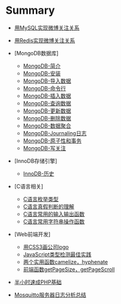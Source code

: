 # Summary

* [用MySQL实现微博关注关系](./blog/20150619-weibo-follow.md)
* [用Redis实现微博关注关系](./blog/20150702-weibo-redis-follow.md)

* [MongoDB数据库]
	* [MongoDB-简介](./blog/mongodb/introduction.md)
	* [MongoDB-安装](./blog/mongodb/install.md)
	* [MongoDB-导入数据](./blog/mongodb/import.md)
	* [MongoDB-命令行](./blog/mongodb/shell.md)
	* [MongoDB-插入数据](./blog/mongodb/insert.md)
	* [MongoDB-查询数据](./blog/mongodb/query.md)
	* [MongoDB-更新数据](./blog/mongodb/update.md)
	* [MongoDB-删除数据](./blog/mongodb/remove.md)
	* [MongoDB-数据聚合](./blog/mongodb/aggregation.md)
	* [MongoDB-Journaling日志](./blog/mongodb/journal.md)
	* [MongoDB-原子性和事务](./blog/mongodb/transactions.md)
	* [MongoDB-写关注](./blog/mongodb/write-concern.md)

* [InnoDB存储引擎]
	* [InnoDB-历史](./blog/innodb/innodb-history.md)

* [C语言相关]
	* [C语言枚举类型](./blog/clang/20150610-enum.md)
	* [C语言真假判断的理解](./blog/clang/20150608-true-false.md)
	* [C语言常用的输入输出函数](./blog/clang/20150604-input-ouput.md)
	* [C语言常用字符串操作函数](./blog/clang/20150607-string-fuc.md)

* [Web前端开发]
	* [用CSS3画公司logo](./blog/webfront/20150606-css3-draw-logo.md)
	* [JavaScript类型检测最佳实践](./blog/webfront/20150603-type-check.md)
	* [两个实用函数camelize，hyphenate](./blog/webfront/20150602-hyphenate.md)
	* [前端函数getPageSize，getPageScroll](./blog/webfront/20150601-getpagesize.md)

* [半小时速成PHP基础](./blog/20150605-php-tutor.md)
* [Mosquitto服务器日志分析总结](./blog/20150611-mosquitto-log.md)